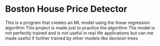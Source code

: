# Boston House Price Detector
 This is a program that creates an ML model using the linear regression algorithm 
 This project is made just to practice the algorithm 
 The model is not perfectly trained and is not useful in real life applications but can me made useful if further trained by other models like decision trees

